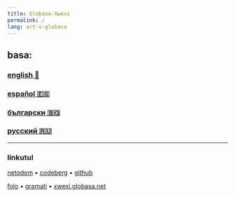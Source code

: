 ```yaml
---
title: Globasa-Xwexi
permalink: /
lang: art-x-globasa
---
```


## basa:

### [english 🏴󠁧󠁢󠁥󠁮󠁧󠁿](./01.default.default.eng.md)
### [español 🇪🇸](./01.default.default.spa.md)
### [български 🇧🇬](./01.default.default.bul.md)
### [русский 🇷🇺](./01.default.default.rus.md)

***

### linkutul

[netodom](https://salif.github.io/globasa-xwexi-pages/) &#8226;
[codeberg](https://codeberg.org/salif/globasa-xwexi/wiki) &#8226;
[github](https://github.com/salif/globasa-xwexi-pages/tree/main)

[folo](https://bsky.app/profile/globasa.salif.eu) &#8226;
[gramati](https://salif.github.io/gramati-fe-globasa/) &#8226;
[xwexi.globasa.net](https://xwexi.globasa.net)
